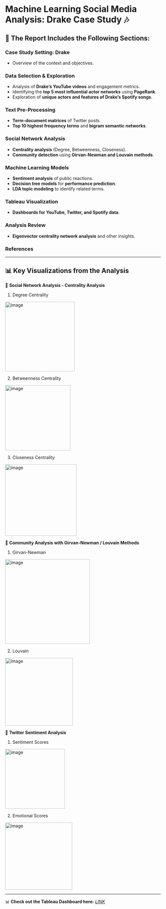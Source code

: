 # **Machine Learning Social Media Analysis: Drake Case Study** 🎶  

## **📌 The Report Includes the Following Sections:**  

### **Case Study Setting: Drake**  
- Overview of the context and objectives.  

### **Data Selection & Exploration**  
- Analysis of **Drake’s YouTube videos** and engagement metrics.  
- Identifying the **top 5 most influential actor networks** using **PageRank**.  
- Exploration of **unique actors and features of Drake’s Spotify songs**.  

### **Text Pre-Processing**  
- **Term-document matrices** of Twitter posts.  
- **Top 10 highest frequency terms** and **bigram semantic networks**.  

### **Social Network Analysis**  
- **Centrality analysis** (Degree, Betweenness, Closeness).  
- **Community detection** using **Girvan-Newman and Louvain methods**.  

### **Machine Learning Models**  
- **Sentiment analysis** of public reactions.  
- **Decision tree models** for **performance prediction**.  
- **LDA topic modeling** to identify related terms.  

### **Tableau Visualization**  
- **Dashboards for YouTube, Twitter, and Spotify data**.  

### **Analysis Review**  
- **Eigenvector centrality network analysis** and other insights.  

### **References**  

---

## **📊 Key Visualizations from the Analysis**  

🔹 **Social Network Analysis - Centrality Analysis**  
1. Degree Centrality
<img width="225" alt="image" src="https://github.com/user-attachments/assets/17252729-359b-42c5-ab09-37aee0f1d91e" />

2. Betweenness Centrality
<img width="211" alt="image" src="https://github.com/user-attachments/assets/3d865d01-7356-4f1a-803f-27db42c8bc1f" />

3. Closeness Centrality
<img width="231" alt="image" src="https://github.com/user-attachments/assets/32bafb61-ab82-49ef-a7f8-af0f9f6d29c6" />

🔹 **Community Analysis with Girvan-Newman / Louvain Methods**  
1. Girvan-Newman
<img width="274" alt="image" src="https://github.com/user-attachments/assets/3432679a-a961-4115-81f3-3384bbcc7718" />

2. Louvain
<img width="219" alt="image" src="https://github.com/user-attachments/assets/d385cfa1-2ea7-4c37-a266-10567693f70f" />

🔹 **Twitter Sentiment Analysis**  
1. Sentiment Scores
<img width="193" alt="image" src="https://github.com/user-attachments/assets/485c4054-d87f-4b1b-bdb4-79c1106bba32" />

2. Emotional Scores
<img width="217" alt="image" src="https://github.com/user-attachments/assets/ff36b076-3c82-43c9-9afd-dc0d0310925d" />

---

📊 **Check out the Tableau Dashboard here:** *[LINK](https://public.tableau.com/views/Social-Media-Analysis-Drake/Dashboard1?:language=en-GB&:sid=&:redirect=auth&:display_count=n&:origin=viz_share_link)*  
